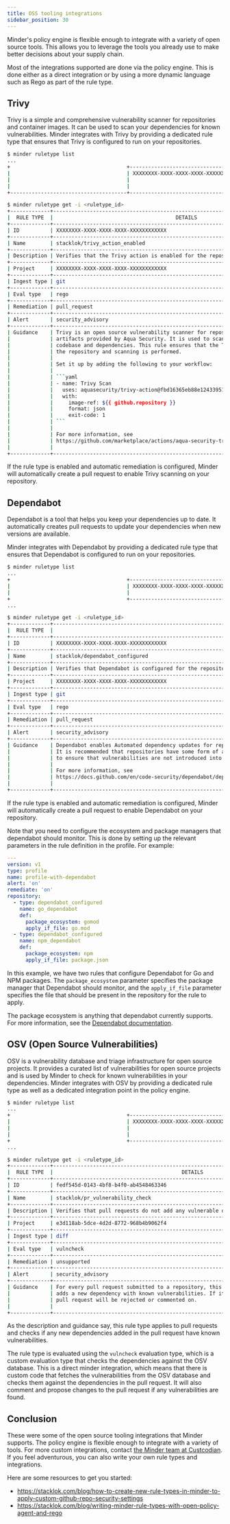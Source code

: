 ```yaml
---
title: OSS tooling integrations
sidebar_position: 30
---
```


Minder's policy engine is flexible enough to integrate with a variety of open
source tools. This allows you to leverage the tools you already use to make
better decisions about your supply chain.

Most of the integrations supported are done via the policy engine. This is done
either as a direct integration or by using a more dynamic language such as Rego
as part of the rule type.

## Trivy

Trivy is a simple and comprehensive vulnerability scanner for repositories and
container images. It can be used to scan your dependencies for known
vulnerabilities. Minder integrates with Trivy by providing a dedicated rule type
that ensures that Trivy is configured to run on your repositories.

````bash
$ minder ruletype list
...
+                                      +--------------------------------------+------------------------------------------------------------------------+--------------------------------+
|                                      | XXXXXXXX-XXXX-XXXX-XXXX-XXXXXXXXXXXX | stacklok/trivy_action_enabled                                          | Verifies that the Trivy action |
|                                      |                                      |                                                                        | is enabled for the repository  |
|                                      |                                      |                                                                        | and scanning                   |
+--------------------------------------+--------------------------------------+------------------------------------------------------------------------+--------------------------------+

$ minder ruletype get -i <ruletype_id>
+-------------+---------------------------------------------------------------------------------------+
|  RULE TYPE  |                                        DETAILS                                        |
+-------------+---------------------------------------------------------------------------------------+
| ID          | XXXXXXXX-XXXX-XXXX-XXXX-XXXXXXXXXXXX                                                  |
+-------------+---------------------------------------------------------------------------------------+
| Name        | stacklok/trivy_action_enabled                                                         |
+-------------+---------------------------------------------------------------------------------------+
| Description | Verifies that the Trivy action is enabled for the repository and scanning             |
+-------------+---------------------------------------------------------------------------------------+
| Project     | XXXXXXXX-XXXX-XXXX-XXXX-XXXXXXXXXXXX                                                  |
+-------------+---------------------------------------------------------------------------------------+
| Ingest type | git                                                                                   |
+-------------+---------------------------------------------------------------------------------------+
| Eval type   | rego                                                                                  |
+-------------+---------------------------------------------------------------------------------------+
| Remediation | pull_request                                                                          |
+-------------+---------------------------------------------------------------------------------------+
| Alert       | security_advisory                                                                     |
+-------------+---------------------------------------------------------------------------------------+
| Guidance    | Trivy is an open source vulnerability scanner for repositories, containers and other  |
|             | artifacts provided by Aqua Security. It is used to scan for vulnerabilities in the    |
|             | codebase and dependencies. This rule ensures that the Trivy action is enabled for     |
|             | the repository and scanning is performed.                                             |
|             |                                                                                       |
|             | Set it up by adding the following to your workflow:                                   |
|             |                                                                                       |
|             | ```yaml                                                                               |
|             | - name: Trivy Scan                                                                    |
|             |   uses: aquasecurity/trivy-action@fbd16365eb88e12433951383f5e99bd901fc618f  # v0.12.0 |
|             |   with:                                                                               |
|             |     image-ref: ${{ github.repository }}                                               |
|             |     format: json                                                                      |
|             |     exit-code: 1                                                                      |
|             | ```                                                                                   |
|             |                                                                                       |
|             | For more information, see                                                             |
|             | https://github.com/marketplace/actions/aqua-security-trivy                            |
|             |                                                                                       |
+-------------+---------------------------------------------------------------------------------------+
````

If the rule type is enabled and automatic remediation is configured, Minder will
automatically create a pull request to enable Trivy scanning on your repository.

## Dependabot

Dependabot is a tool that helps you keep your dependencies up to date. It
automatically creates pull requests to update your dependencies when new
versions are available.

Minder integrates with Dependabot by providing a dedicated rule type that
ensures that Dependabot is configured to run on your repositories.

```bash
$ minder ruletype list
...
+                                      +--------------------------------------+------------------------------------------------------------------------+--------------------------------+
|                                      | XXXXXXXX-XXXX-XXXX-XXXX-XXXXXXXXXXXX | stacklok/dependabot_configured                                         | Verifies that Dependabot is    |
|                                      |                                      |                                                                        | configured for the repository  |
+                                      +--------------------------------------+------------------------------------------------------------------------+--------------------------------+
...

$ minder ruletype get -i <ruletype_id>
+-------------+----------------------------------------------------------------------------------------------------------------------------------+
|  RULE TYPE  |                                                             DETAILS                                                              |
+-------------+----------------------------------------------------------------------------------------------------------------------------------+
| ID          | XXXXXXXX-XXXX-XXXX-XXXX-XXXXXXXXXXXX                                                                                             |
+-------------+----------------------------------------------------------------------------------------------------------------------------------+
| Name        | stacklok/dependabot_configured                                                                                                   |
+-------------+----------------------------------------------------------------------------------------------------------------------------------+
| Description | Verifies that Dependabot is configured for the repository                                                                        |
+-------------+----------------------------------------------------------------------------------------------------------------------------------+
| Project     | XXXXXXXX-XXXX-XXXX-XXXX-XXXXXXXXXXXX                                                                                             |
+-------------+----------------------------------------------------------------------------------------------------------------------------------+
| Ingest type | git                                                                                                                              |
+-------------+----------------------------------------------------------------------------------------------------------------------------------+
| Eval type   | rego                                                                                                                             |
+-------------+----------------------------------------------------------------------------------------------------------------------------------+
| Remediation | pull_request                                                                                                                     |
+-------------+----------------------------------------------------------------------------------------------------------------------------------+
| Alert       | security_advisory                                                                                                                |
+-------------+----------------------------------------------------------------------------------------------------------------------------------+
| Guidance    | Dependabot enables Automated dependency updates for repositories.                                                                |
|             | It is recommended that repositories have some form of automated dependency updates enabled                                       |
|             | to ensure that vulnerabilities are not introduced into the codebase.                                                             |
|             |                                                                                                                                  |
|             | For more information, see                                                                                                        |
|             | https://docs.github.com/en/code-security/dependabot/dependabot-version-updates/configuration-options-for-the-dependabot.yml-file |
|             |                                                                                                                                  |
+-------------+----------------------------------------------------------------------------------------------------------------------------------+
```

If the rule type is enabled and automatic remediation is configured, Minder will
automatically create a pull request to enable Dependabot on your repository.

Note that you need to configure the ecosystem and package managers that
dependabot should monitor. This is done by setting up the relevant parameters in
the rule definition in the profile. For example:

```yaml
---
version: v1
type: profile
name: profile-with-dependabot
alert: 'on'
remediate: 'on'
repository:
  - type: dependabot_configured
    name: go_dependabot
    def:
      package_ecosystem: gomod
      apply_if_file: go.mod
  - type: dependabot_configured
    name: npm_dependabot
    def:
      package_ecosystem: npm
      apply_if_file: package.json
```

In this example, we have two rules that configure Dependabot for Go and NPM
packages. The `package_ecosystem` parameter specifies the package manager that
Dependabot should monitor, and the `apply_if_file` parameter specifies the file
that should be present in the repository for the rule to apply.

The package ecosystem is anything that dependabot currently supports. For more
information, see the
[Dependabot documentation](https://docs.github.com/en/code-security/dependabot/dependabot-version-updates/configuration-options-for-the-dependabot.yml-file).

## OSV (Open Source Vulnerabilities)

OSV is a vulnerability database and triage infrastructure for open source
projects. It provides a curated list of vulnerabilities for open source projects
and is used by Minder to check for known vulnerabilities in your dependencies.
Minder integrates with OSV by providing a dedicated rule type as well as a
dedicated integration point in the policy engine.

```bash
$ minder ruletype list
...
+                                      +--------------------------------------+------------------------------------------------------------------------+--------------------------------+
|                                      | XXXXXXXX-XXXX-XXXX-XXXX-XXXXXXXXXXXX | stacklok/pr_vulnerability_check                                        | Verifies that pull requests    |
|                                      |                                      |                                                                        | do not add any vulnerable      |
|                                      |                                      |                                                                        | dependencies                   |
+                                      +--------------------------------------+------------------------------------------------------------------------+--------------------------------+
...

$ minder ruletype get -i <ruletype_id>
+-------------+--------------------------------------------------------------------------------------------+
|  RULE TYPE  |                                          DETAILS                                           |
+-------------+--------------------------------------------------------------------------------------------+
| ID          | fedf545d-0143-4bf8-b4f0-ab4548463346                                                       |
+-------------+--------------------------------------------------------------------------------------------+
| Name        | stacklok/pr_vulnerability_check                                                            |
+-------------+--------------------------------------------------------------------------------------------+
| Description | Verifies that pull requests do not add any vulnerable dependencies                         |
+-------------+--------------------------------------------------------------------------------------------+
| Project     | e3d118ab-5dce-4d2d-8772-968b4b9062f4                                                       |
+-------------+--------------------------------------------------------------------------------------------+
| Ingest type | diff                                                                                       |
+-------------+--------------------------------------------------------------------------------------------+
| Eval type   | vulncheck                                                                                  |
+-------------+--------------------------------------------------------------------------------------------+
| Remediation | unsupported                                                                                |
+-------------+--------------------------------------------------------------------------------------------+
| Alert       | security_advisory                                                                          |
+-------------+--------------------------------------------------------------------------------------------+
| Guidance    | For every pull request submitted to a repository, this rule will check if the pull request |
|             | adds a new dependency with known vulnerabilities. If it does, the rule will fail and the   |
|             | pull request will be rejected or commented on.                                             |
|             |                                                                                            |
+-------------+--------------------------------------------------------------------------------------------+
```

As the description and guidance say, this rule type applies to pull requests and
checks if any new dependencies added in the pull request have known
vulnerabilities.

The rule type is evaluated using the `vulncheck` evaluation type, which is a
custom evaluation type that checks the dependencies against the OSV database.
This is a direct minder integration, which means that there is custom code that
fetches the vulnerabilities from the OSV database and checks them against the
dependencies in the pull request. It will also comment and propose changes to
the pull request if any vulnerabilities are found.

## Conclusion

These were some of the open source tooling integrations that Minder supports.
The policy engine is flexible enough to integrate with a variety of tools. For
more custom integrations, contact [the Minder team at
Custcodian](https://custcodian.dev/about/). If you feel adventurous, you can
also write your own rule types and integrations.

Here are some resources to get you started:

- https://stacklok.com/blog/how-to-create-new-rule-types-in-minder-to-apply-custom-github-repo-security-settings
- https://stacklok.com/blog/writing-minder-rule-types-with-open-policy-agent-and-rego
